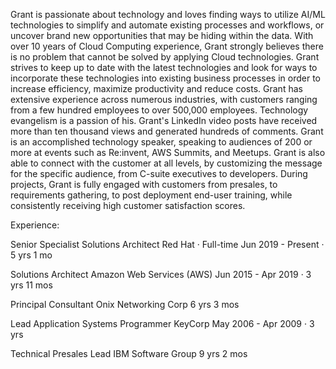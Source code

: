 Grant is passionate about technology and loves finding ways to utilize AI/ML technologies to simplify and automate 
existing processes and workflows, or uncover brand new opportunities that may be hiding within the data. 
With over 10 years of Cloud Computing experience, Grant strongly believes there is no problem that cannot be solved by applying Cloud technologies. 
Grant strives to keep up to date with the latest technologies and look for ways to incorporate these technologies into existing business processes in order to increase efficiency, maximize productivity and reduce costs.
Grant has extensive experience across numerous industries, with customers ranging from a few hundred employees to over 500,000 employees. 
Technology evangelism is a passion of his. Grant's LinkedIn video posts have received more than ten thousand views and generated hundreds of comments. 
Grant is an accomplished technology speaker, speaking to audiences of 200 or more at events such as Re:invent, AWS Summits, and Meetups.
Grant is also able to connect with the customer at all levels, by customizing the message for the specific audience, from C-suite executives to developers. 
During projects, Grant is fully engaged with customers from presales, to requirements gathering, to post deployment end-user training, while consistently receiving high customer satisfaction scores.

Experience:

Senior Specialist Solutions Architect
Red Hat · Full-time
Jun 2019 - Present · 5 yrs 1 mo

Solutions Architect
Amazon Web Services (AWS)
Jun 2015 - Apr 2019 · 3 yrs 11 mos

Principal Consultant
Onix Networking Corp
6 yrs 3 mos

Lead Application Systems Programmer
KeyCorp
May 2006 - Apr 2009 · 3 yrs

Technical Presales Lead
IBM Software Group
9 yrs 2 mos
